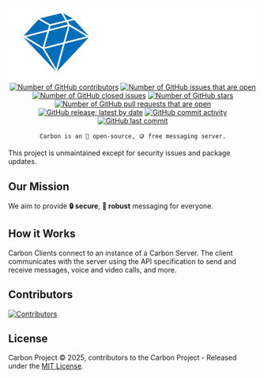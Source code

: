 <img src="./images/logo.png" alt="Carbon Logo">

<div align="center">
    <a href="https://github.com/carbon-chat/carbon"><img src="https://img.shields.io/github/contributors/carbon-chat/carbon.svg" alt="Number of GitHub contributors"></a>
    <a href="https://github.com/carbon-chat/carbon/issues"><img src="https://img.shields.io/github/issues/carbon-chat/carbon.svg?label=open+issues" alt="Number of GitHub issues that are open"></a>
    <a href="https://github.com/carbon-chat/carbon/issues?q=is%3Aissue+is%3Aclosed"><img src="https://img.shields.io/github/issues-closed/carbon-chat/carbon.svg" alt="Number of GitHub closed issues"></a>
    <a href="https://github.com/carbon-chat/carbon/stargazers"><img src="https://img.shields.io/github/stars/carbon-chat/carbon.svg?label=stars" alt="Number of GitHub stars"></a>
    <a href="https://github.com/carbon-chat/carbon/pulls"><img src="https://img.shields.io/github/issues-pr-raw/carbon-chat/carbon.svg?label=open+pull+requests" alt="Number of GitHub pull requests that are open"></a>
    <a href="https://github.com/carbon-chat/carbon/releases"><img src="https://img.shields.io/github/v/release/carbon-chat/carbon.svg" alt="GitHub release; latest by date"></a>
    <a href="https://github.com/carbon-chat/carbon/commits/master"><img src="https://img.shields.io/github/commit-activity/m/carbon-chat/carbon.svg" alt="GitHub commit activity"></a>
    <a href="https://github.com/carbon-chat/carbon/commits/master"><img src="https://img.shields.io/github/last-commit/carbon-chat/carbon.svg" alt="GitHub last commit"></a>

    Carbon is an 📖 open-source, 🪙 free messaging server.
</div>

This project is unmaintained except for security issues and package updates.

## Our Mission

We aim to provide **🔒 secure**, **🎯 robust** messaging for everyone.

## How it Works

Carbon Clients connect to an instance of a Carbon Server. The client communicates with the server using the API specification to send and receive messages, voice and video calls, and more.

## Contributors

<a href="https://github.com/carbon-chat/carbon/graphs/contributors">
  <img src="https://contrib.rocks/image?repo=carbon-chat/carbon&max=400&columns=20" alt="Contributors">
</a>

## License

Carbon Project © 2025, contributors to the Carbon Project - Released under the [MIT License](LICENSE.md).
